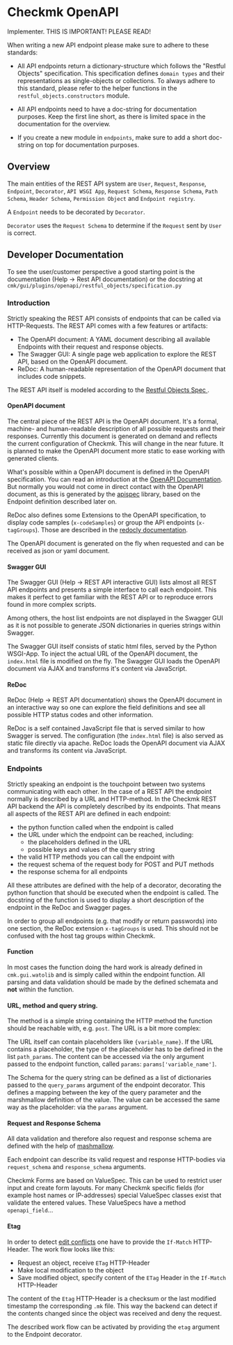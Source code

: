 Checkmk OpenAPI
===============

Implementer. THIS IS IMPORTANT! PLEASE READ!

When writing a new API endpoint please make sure to adhere to these standards:

 * All API endpoints return a dictionary-structure which follows the
  "Restful Objects" specification. This specification defines `domain types`
  and their representations as single-objects or collections. To always adhere
  to this standard, please refer to the helper functions in the
  `restful_objects.constructors` module.

 * All API endpoints need to have a doc-string for documentation purposes.
   Keep the first line short, as there is limited space in the documentation
   for the overview.

 * If you create a new module in `endpoints`, make sure to add a short
   doc-string on top for documentation purposes.

Overview
--------

The main entities of the REST API system are `User`, `Request`, `Response`, `Endpoint`, `Decorator`, `API WSGI App`, `Request Schema`, `Response Schema`, `Path Schema`, `Header Schema`, `Permission Object` and `Endpoint registry`.

A `Endpoint` needs to be decorated by `Decorator`.

`Decorator` uses the `Request Schema` to determine if the `Request` sent by `User` is correct.

## Developer Documentation

To see the user/customer perspective a good starting point is the documentation
(Help -> Rest API documentation)
or the docstring at `cmk/gui/plugins/openapi/restful_objects/specification.py`

### Introduction

Strictly speaking the REST API consists of endpoints that can be called via
HTTP-Requests. The REST API comes with a few features or artifacts:

* The OpenAPI document: A YAML document describing all available Endpoints
  with their request and response objects.
* The Swagger GUI: A single page web application to explore the REST API, based
  on the OpenAPI document.
* ReDoc: A human-readable representation of the OpenAPI document that includes code
  snippets.

The REST API itself is modeled according to the [Restful Objects Spec
](https://www.restfulobjects.org/).

#### OpenAPI document

The central piece of the REST API is the OpenAPI document. It's a formal,
machine- and human-readable description of all possible requests and their
responses. Currently this document is generated on demand and reflects the
current configuration of Checkmk. This will change in the near future. It is
planned to make the OpenAPI document more static to ease working with generated
clients.

What's possible within a OpenAPI document is defined in the OpenAPI
specification. You can read an introduction at the [OpenAPI
Documentation](https://oai.github.io/Documentation/). But normally you would
not come in direct contact with the OpenAPI document, as this is generated by
the [apispec](https://apispec.readthedocs.io/) library, based on the Endpoint
definition described later on.

ReDoc also defines some Extensions to the OpenAPI specification, to display
code samples (`x-codeSamples`) or group the API endpoints (`x-tagGroups`).
Those are described in the [redocly
documentation](https://redoc.ly/docs/api-reference-docs/spec-extensions/).

The OpenAPI document is generated on the fly when requested and can be received
as json or yaml document.

#### Swagger GUI

The Swagger GUI (Help -> REST API interactive GUI) lists almost all REST API
endpoints and presents a simple interface to call each endpoint. This makes it
perfect to get familiar with the REST API or to reproduce errors found in more
complex scripts.

Among others, the host list endpoints are not displayed in the Swagger GUI as
it is not possible to generate JSON dictionaries in queries strings within
Swagger.

The Swagger GUI itself consists of static html files, served by the Python
WSGI-App. To inject the actual URL of the OpenAPI document, the `index.html`
file is modified on the fly. The Swagger GUI loads the OpenAPI document via
AJAX and transforms it's content via JavaScript.

#### ReDoc

ReDoc (Help -> REST API documentation) shows the OpenAPI document in an
interactive way so one can explore the field definitions and see all possible
HTTP status codes and other information.

ReDoc is a self contained JavaScript file that is served similar to how Swagger
is served. The configuration (the `index.html` file) is also served as static
file directly via apache. ReDoc loads the OpenAPI document via AJAX and
transforms its content via JavaScript.

### Endpoints

Strictly speaking an endpoint is the touchpoint between two systems
communicating with each other. In the case of a REST API the endpoint normally
is described by a URL and HTTP-method. In the Checkmk REST API backend the API
is completely described by its endpoints. That means all aspects of the REST
API are defined in each endpoint:

* the python function called when the endpoint is called
* the URL under which the endpoint can be reached, including:
    * the placeholders defined in the URL
    * possible keys and values of the query string
* the valid HTTP methods you can call the endpoint with
* the request schema of the request body for POST and PUT methods
* the response schema for all endpoints

All these attributes are defined with the help of a decorator, decorating the
python function that should be executed when the endpoint is called. The
docstring of the function is used to display a short description of the
endpoint in the ReDoc and Swagger pages.

In order to group all endpoints (e.g. that modify or return passwords) into one
section, the ReDoc extension `x-tagGroups` is used. This should not be confused
with the host tag groups within Checkmk.

#### Function

In most cases the function doing the hard work is already defined in
`cmk.gui.watolib` and is simply called within the endpoint function. All
parsing and data validation should be made by the defined schemata and **not**
within the function.

#### URL, method and query string.

The method is a simple string containing the HTTP method the function should
be reachable with, e.g. `post`. The URL is a bit more complex:

The URL itself can contain placeholders like `{variable_name}`. If the URL
contains a placeholder, the type of the placeholder has to be defined in the
list `path_params`. The content can be accessed via the only argument passed to
the endpoint function, called `params`: `params['variable_name']`.

The Schema for the query string can be defined as a list of dictionaries passed
to the `query_params` argument of the endpoint decorator. This defines a
mapping between the key of the query parameter and the marshmallow definition
of the value. The value can be accessed the same way as the placeholder: via
the `params` argument.

#### Request and Response Schema

All data validation and therefore also request and response schema are defined
with the help of [mashmallow](https://marshmallow.readthedocs.io/).

Each endpoint can describe its valid request and response HTTP-bodies via
`request_schema` and `response_schema` arguments.

Checkmk Forms are based on ValueSpec. This can be used to restrict user input
and create form layouts. For many Checkmk specific fields (for example host
names or IP-addresses) special ValueSpec classes exist that validate the
entered values. These ValueSpecs have a method `openapi_field`...

#### Etag

In order to detect [edit
conflicts](https://en.wikipedia.org/wiki/Edit_conflict) one have to provide the
`If-Match` HTTP-Header. The work flow looks like this:

* Request an object, receive `ETag` HTTP-Header
* Make local modification to the object
* Save modified object, specify content of the `ETag` Header in the `If-Match`
  HTTP-Header

The content of the `Etag` HTTP-Header is a checksum or the last modified
timestamp the corresponding `.mk` file. This way the backend can detect if the
contents changed since the object was received and deny the request.

The described work flow can be activated by providing the `etag` argument to
the Endpoint decorator.
